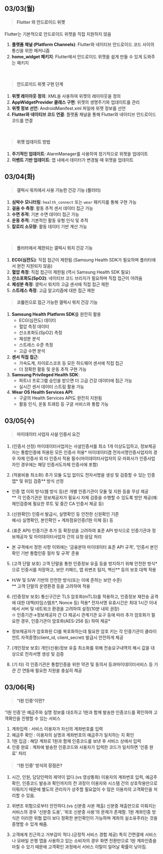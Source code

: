 ## 03/03(월)
>#### Flutter 와 안드로이드 위젯
Flutter는 기본적으로 안드로이드 위젯을 직접 지원하지 않음

1. **플랫폼 채널 (Platform Channels)**: Flutter와 네이티브 안드로이드 코드 사이의 통신을 위한 메커니즘
2. **home_widget 패키지**: Flutter에서 안드로이드 위젯을 쉽게 만들 수 있게 도와주는 패키지

<br>

>#### 안드로이드 위젯 구현 단계

1. **위젯 레이아웃 정의**: XML을 사용하여 위젯의 레이아웃을 정의
2. **AppWidgetProvider 클래스 구현**: 위젯의 생명주기와 업데이트를 관리
3. **위젯 정보 선언**: AndroidManifest.xml 파일에 위젯 정보를 선언
4. **Flutter와 네이티브 코드 연결**: 플랫폼 채널을 통해 Flutter와 네이티브 안드로이드 코드를 연결

<br>

>#### 위젯 업데이트 방법

1. **주기적인 업데이트**: AlarmManager를 사용하여 정기적으로 위젯을 업데이트
2. **이벤트 기반 업데이트**: 앱 내에서 데이터가 변경될 때 위젯을 업데이트


## 03/04(화)
>#### 갤럭시 워치에서 사용 가능한 건강 기능 (플러터)

1. **심박수 모니터링**: `health_connect` 또는 `wear` 패키지를 통해 구현 가능
2. **걸음 수 측정**: 활동 추적 센서 데이터 접근 가능
3. **수면 추적**: 기본 수면 데이터 접근 가능
4. **운동 추적**: 기본적인 활동 유형 인식 및 추적
5. **칼로리 소모량**: 활동 데이터 기반 계산 가능

<br>

> #### 플러터에서 제한되는 갤럭시 워치 건강 기능

1. **ECG(심전도)**: 직접 접근이 제한됨 (Samsung Health SDK가 필요하며 플러터에서 완전 지원되지 않음)
2. **혈압 측정**: 직접 접근이 제한됨 (역시 Samsung Health SDK 필요)
3. **산소포화도(SpO2)**: 네이티브 코드 브리지가 필요하며 직접 접근이 어려움
4. **체성분 측정**: 갤럭시 워치의 고급 센서에 직접 접근 제한
5. **스트레스 측정**: 고급 알고리즘에 대한 접근 제한


> #### 코틀린으로 접근 가능한 갤럭시 워치 건강 기능

1. **Samsung Health Platform SDK**를 완전히 활용
    - ECG(심전도) 데이터
    - 혈압 측정 데이터
    - 산소포화도(SpO2) 측정
    - 체성분 분석
    - 스트레스 수준 측정
    - 고급 수면 분석
2. **센서 직접 접근**:
    - 가속도계, 자이로스코프 등 모든 하드웨어 센서에 직접 접근
    - 더 정확한 활동 및 운동 추적 구현 가능
3. **Samsung Privileged Health SDK**:
    - 파트너 프로그램 승인을 받으면 더 고급 건강 데이터에 접근 가능
    - 실시간 센서 데이터 스트림 활용 가능
4. **Wear OS Health Services API**:
    - 구글의 Health Services API도 완전히 지원됨
    - 활동 인식, 운동 트래킹 등 구글 서비스와 통합 가능


## 03/05(수)
>#### 마이데이터 사업자 사설 인증서 요건
1. (인증서 선정) 마이데이터사업자는 사설인증서를 최소 1개 이상도입하고, 정보제공자는 통합인증에 허용된 모든 인증서 허용* 마이데이터겸 전자서명인증사업자의 경우 자체 인증서 외 타 인증서 적용 필수(마이데이터사업자의 모·자회사가 인증사업자인 경우에는 해당 인증서도자체 인증서에 포함)

2. (적용비용 최소화) 추가 모듈 도입 없이도 전자서명을 생성 및
검증할 수 있는 인증 앱* 및 위임 검증** 방식 선정
* 인증 앱 이외 방식(웹 방식 등)은 개별 인증기관이 모듈 및 지원 등을 무상 제공<br>
** 각 인증기관은 정보제공자가 필요시 자체 검증을 수행할 수 있도록 방안 제공(예: 체인검증에 필요한 루트 및 중간 CA 인증서 제공 등)

3. (신원확인) 인증서 발급시, 실명확인 등 안전한 신원확인 기준 
<br>예시) 실명확인, 본인확인 + 계좌점유인증(1원 이체 등) 등

4. (표준 API) 인증기관 추가 등 확장성을 고려하여 표준 API 방식으로 인증기관과 정보제공자 및 마이데이터사업자 간의 요청·응답 처리
* 본 규격에서 정한 사항 이외에는 ‘금융분야 마이데이터 표준 API 규격’,
‘인증서 본인확인 기반 통합인증 절차 및 규격’ 준용


5. (고객 단말 보호) 고객 단말을 통한 인증정보 유출 등을 방지하기
위해 안전한 방식*으로 인증서를 저장하고, 보안 키패드, 앱 위변조 탐지, 백신** 등의 보호 대책 적용
* H/W 및 S/W 기반의 안전한 방식(또는 이에 준하는 보안 수준)<br>
** 고객 단말의 운영환경 등을 고려하여 적용

6. (인증정보 보호) 통신구간은 TLS 암호화(mTLS)를 적용하고,
인증정보 재전송 공격에 대한 대책(타임스탬프*, Nonce 등) 적용* 전자서명 유효시간은 최대 1시간 이내에서 서버 및 네트워크 환경을 고려하여 설정(10분 내외 권장)<br>
ㅇ 인증기관→정보제공자 간 CI 제공시 관계기관 요구 등에 따라 추가 암호화가 필요한 경우, 인증기관이 암호화(AES-256 등) 하여 제공*<br>
* 정보제공자가 암호화된 CI를 복호화하는데 필요한 암호 키는 각 인증기관이 클라이언트 자격증명(client_id, client_secret) 발급시 안전하게 제공


7.  (개인정보 보호) 개인(신용)정보 유출 최소화를 위해 전송요구내역의 해시 값을 대상으로 전자서명 생성 및 검증

8. (기 타) 각 인증기관은 통합인증을 위한 약관 및 동의서 등과마이데이터서비스 등 기관 간 연동에 필요한 지원을 충실히 제공



## 03/06(목)

>#### '1원 인증'이란?
'1원 인증'은 예금주와 실명 정보를 대조하고 1원과 함께 발송한 인증코드를 확인하여 고객확인을 진행할 수 있는 서비스

1. 계좌입력 : 서비스 이용자가 자신의 계좌번호를 입력
2. 예금주 확인 : 이용자의 실명과 계좌번호의 예금주가 일치하는 지 확인
3. 1원 입금 : 해당 계좌로 1원과 함께 인증코드를 보낸 후 서비스 상에서 입력
4. 인증 완료 : 계좌에 발송한 인증코드와 사용자가 입력한 코드가 일치하면 '인증 완료' 처리


>#### '1원 인증' 방식의 장점은?
1. 시간, 인원, 담당인력의 제약이 없다.(vs 영상통화)
이용자의 계좌번호 입력, 예금주 확인, 인증코드 발송과 확인까지의 전 과정이 이용자와 시스템 간의 상호작용만으로 이뤄지기 때문에 별도의 관리자가 상주할 필요없이 수 많은 이용자의 고객확인을 처리할 수 있음.

2. 위변조 위험으로부터 안전하다.(vs 신분증 사본 제출)
신분증 제출만으로 이뤄지는 서비스의 경우 '신분증 도용', '위조 신분증 사용'의 문제가 존재함. 1원 계좌인증 방식은 이러한 위협 없이 보다 정확한 본인확인이 가능하며 계좌의 실소유주라는 것을 증명할 수 있게 해줌.

3. 고객에게 친근하고 거부감이 적다.(긍정적 서비스 경험 제공)
특히 간편결제 서비스나 모바일 은행 앱을 사용하고 있는 소비자의 경우 화면 전환만으로 1원 계좌인증을 마칠 수 있기 때문에 고객확인 과정에서 서비스 이탈이 일어날 확률이 낮아짐.
